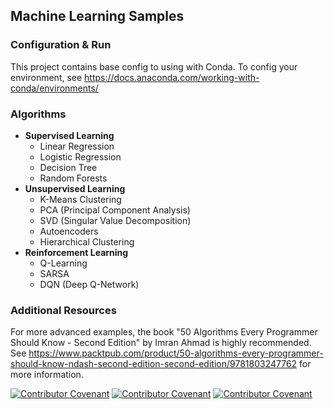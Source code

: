 
## Machine Learning Samples


### Configuration & Run

This project contains base config to using with Conda. To config your environment, see https://docs.anaconda.com/working-with-conda/environments/

### Algorithms

* **Supervised Learning**
  * Linear Regression
  * Logistic Regression
  * Decision Tree
  * Random Forests
* **Unsupervised Learning**
  * K-Means Clustering
  * PCA (Principal Component Analysis)
  * SVD (Singular Value Decomposition)
  * Autoencoders
  * Hierarchical Clustering
* **Reinforcement Learning**
  * Q-Learning
  * SARSA
  * DQN (Deep Q-Network)

### Additional Resources
For more advanced examples, the book "50 Algorithms Every Programmer Should Know - Second Edition" by Imran Ahmad is highly recommended.
See https://www.packtpub.com/product/50-algorithms-every-programmer-should-know-ndash-second-edition-second-edition/9781803247762 for more information.


[![Contributor Covenant](https://img.shields.io/badge/Contributor%20Covenant-v2.0%20adopted-ff69b4.svg)](code_of_conduct_EN.md)
[![Contributor Covenant](https://img.shields.io/badge/Contributor%20Covenant-v2.0%20adopted-ff69b4.svg)](code_of_conduct_ES.md)
[![Contributor Covenant](https://img.shields.io/badge/Contributor%20Covenant-v2.0%20adopted-ff69b4.svg)](code_of_conduct_CA.md) 